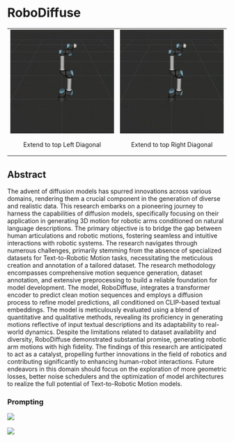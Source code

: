 # RoboDiffuse

<table>
  <tr>
    <td align="center">
      <img src="https://github.com/Lawrytime/RoboDiffuse/blob/main/assets/Generated%20Motions/Extend%20to%20top%20Left%20Diagonal%20-%20Generated.gif" width="400">
      <p>Extend to top Left Diagonal</p>
    </td>
    <td align="center">
      <img src="https://github.com/Lawrytime/RoboDiffuse/blob/main/assets/Generated%20Motions/Extend%20to%20top%20Right%20Diagonal%20-%20Generated.gif" width="400">
      <p>Extend to top Right Diagonal</p>
    </td>
  </tr>
</table>

## Abstract

The advent of diffusion models has spurred innovations across various domains, rendering them a crucial component in the generation of diverse and realistic data. This research embarks on a pioneering journey to harness the capabilities of diffusion models, specifically focusing on their application in generating 3D motion for robotic arms conditioned on natural language descriptions. The primary objective is to bridge the gap between human articulations and robotic motions, fostering seamless and intuitive interactions with robotic systems.
The research navigates through numerous challenges, primarily stemming from the absence of specialized datasets for Text-to-Robotic Motion tasks, necessitating the meticulous creation and annotation of a tailored dataset. The research methodology encompasses comprehensive motion sequence generation, dataset annotation, and extensive preprocessing to build a reliable foundation for model development.
The model, RoboDiffuse, integrates a transformer encoder to predict clean motion sequences and employs a diffusion process to refine model predictions, all conditioned on CLIP-based textual embeddings. The model is meticulously evaluated using a blend of quantitative and qualitative methods, revealing its proficiency in generating motions reflective of input textual descriptions and its adaptability to real-world dynamics.
Despite the limitations related to dataset availability and diversity, RoboDiffuse demonstrated substantial promise, generating robotic arm motions with high fidelity. The findings of this research are anticipated to act as a catalyst, propelling further innovations in the field of robotics and contributing significantly to enhancing human-robot interactions. Future endeavors in this domain should focus on the exploration of more geometric losses, better noise schedulers and the optimization of model architectures to realize the full potential of Text-to-Robotic Motion models.


### Prompting

<td align="center">
      <img src="https://github.com/Lawrytime/RoboDiffuse/blob/main/assets/Generated%20Motions/45_Degrees_to_the_Left%20-%20Generated.gif" width="600">
    </td>




![](assets/Generated%20Motions/Perform%20360%20Clockwise%20-%20Generated.gif)

